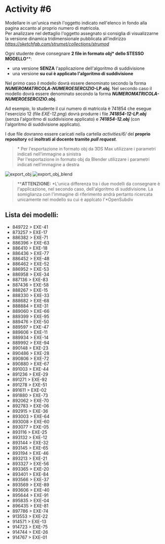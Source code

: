 # Activity #6

Modellare in un'unica mesh l'oggetto indicato nell'elenco in fondo alla pagina 
accanto al proprio numero di matricola.   
Per analizzare nel dettaglio l'oggetto assegnato si consiglia di 
visualizzarne la versione dinamica tridimensionale pubblicata
all'indirizzo *https://sketchfab.com/strumet/collections/strumod*

Ogni studente deve consegnare **2 file in formato _obj_\* dello STESSO 
MODELLO**\*\*:

- una versione **SENZA** l'applicazione dell'algoritmo di suddivisione
- una versione **su cui è applicato l'algoritmo di suddivisione**

Nel primo caso il modello dovrà essere denominato secondo la forma 
**_NUMEROMATRICOLA_-_NUMEROESERCIZIO_-LP.obj**.
Nel secondo caso il modello dovrà essere denominato secondo la forma 
**_NUMEROMATRICOLA-NUMEROESERCIZIO_.obj**.

Ad esempio, lo studente il cui numero di matricola è 741854 che esegue 
l'esercizio 12 (file *EXE-12.png*) dovrà produrre i file 
_**741854-12-LP.obj**_ (senza l'algoritmo di suddivisione applicato) e 
_**741854-12.obj**_ (con l'algoritmo di suddivisione applicato).

I due file dovranno essere caricati nella cartella *activities/6/* del 
**proprio repository** ed **inoltrati al docente tramite _pull request_**.

> \* Per l'esportazione in formato obj da 3DS Max utilizzare i parametri 
indicati nell'immagine a sinistra   
Per l'esportazione in formato obj da Blender utilizzare i parametri indicati 
nell'immagine a destra

![export_obj](https://github.com/strumet/modeling/raw/master/archive/obj_export.png) 
![export_obj_blend](https://github.com/strumet/modeling/raw/master/archive/obj_export_blend.png)

> \*\***ATTENZIONE:** *L'unica differenza tra i due modelli da consegnare è 
l'applicazione, nel secondo caso, dell'algoritmo di suddivisione. La 
somiglianza con l'immagine di riferimento andrà pertanto ricercata unicamente 
nel modello su cui è applcato l'*OpenSubdiv

## Lista dei modelli:

- 849722 > EXE-41
- 873257 > EXE-17
- 886382 > EXE-71
- 886396 > EXE-63
- 886410 > EXE-18
- 886436 > EXE-77
- 886452 > EXE-48
- 886462 > EXE-52
- 886952 > EXE-53
- 886958 > EXE-34
- 887136 > EXE-83
- 887436 > EXE-58
- 888267 > EXE-15
- 888330 > EXE-33
- 888682 > EXE-68
- 888884 > EXE-31
- 889060 > EXE-66
- 889399 > EXE-95
- 889476 > EXE-50
- 889597 > EXE-47
- 889606 > EXE-11
- 889934 > EXE-14
- 889992 > EXE-94
- 890148 > EXE-23
- 890486 > EXE-28
- 890806 > EXE-72
- 890880 > EXE-67
- 891003 > EXE-44
- 891236 > EXE-29
- 891271 > EXE-92
- 891278 > EXE-51
- 891611 > EXE-02
- 891880 > EXE-73
- 892062 > EXE-70
- 892783 > EXE-06
- 892915 > EXE-36
- 893003 > EXE-64
- 893008 > EXE-60
- 893077 > EXE-05
- 893116 > EXE-25
- 893132 > EXE-12
- 893144 > EXE-32
- 893145 > EXE-65
- 893194 > EXE-46
- 893213 > EXE-21
- 893327 > EXE-56
- 893365 > EXE-20
- 893401 > EXE-84
- 893566 > EXE-37
- 893569 > EXE-89
- 893606 > EXE-40
- 895644 > EXE-91
- 895835 > EXE-04
- 896435 > EXE-81
- 897786 > EXE-74
- 913553 > EXE-22
- 914571 > EXE-13
- 914723 > EXE-75
- 914744 > EXE-26
- 914767 > EXE-01
